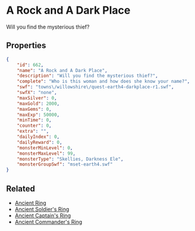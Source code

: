 # A Rock and A Dark Place

Will you find the mysterious thief?

## Properties

```json
{
    "id": 662,
    "name": "A Rock and A Dark Place",
    "description": "Will you find the mysterious thief?",
    "complete": "Who is this woman and how does she know your name?",
    "swf": "towns\/willowshire\/quest-earth4-darkplace-r1.swf",
    "swfX": "none",
    "maxSilver": 0,
    "maxGold": 2000,
    "maxGems": 0,
    "maxExp": 50000,
    "minTime": 0,
    "counter": 0,
    "extra": "",
    "dailyIndex": 0,
    "dailyReward": 0,
    "monsterMinLevel": 0,
    "monsterMaxLevel": 99,
    "monsterType": "Skellies, Darkness Ele",
    "monsterGroupSwf": "mset-earth4.swf"
}
```

## Related

- [Ancient Ring](../items/4298-ancient-ring.md)
- [Ancient Soldier's Ring](../items/4299-ancient-soldier-s-ring.md)
- [Ancient Captain's Ring](../items/4300-ancient-captain-s-ring.md)
- [Ancient Commander's Ring](../items/4301-ancient-commander-s-ring.md)

